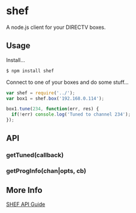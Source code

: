 shef
====

A node.js client for your DIRECTV boxes.

## Usage

Install...

```bash
$ npm install shef
```

Connect to one of your boxes and do some stuff...

```js
var shef = require('../');
var box1 = shef.box('192.168.0.114');

box1.tune(234, function(err, res) {
  if(!err) console.log('Tuned to channel 234');
});
```

## API

### getTuned(callback)

### getProgInfo(chan|opts, cb)

## More Info

[SHEF API Guide](http://www.satinstalltraining.com/homeautomation/DTV-MD-0359-DIRECTV_SHEF_Command_Set-V1.3.C.pdf)
